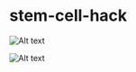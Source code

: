 # stem-cell-hack

![Alt text](https://user-images.githubusercontent.com/28082495/63074651-824ffa80-bf71-11e9-858f-1aae5602d3d2.PNG)

![Alt text](https://user-images.githubusercontent.com/28082495/63074653-82e89100-bf71-11e9-8a17-c190681191a2.PNG)
